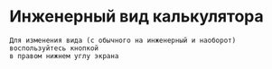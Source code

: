 # Инженерный вид калькулятора

```
Для изменения вида (с обычного на инженерный и наоборот) воспользуйтесь кнопкой
в правом нижнем углу экрана
```
